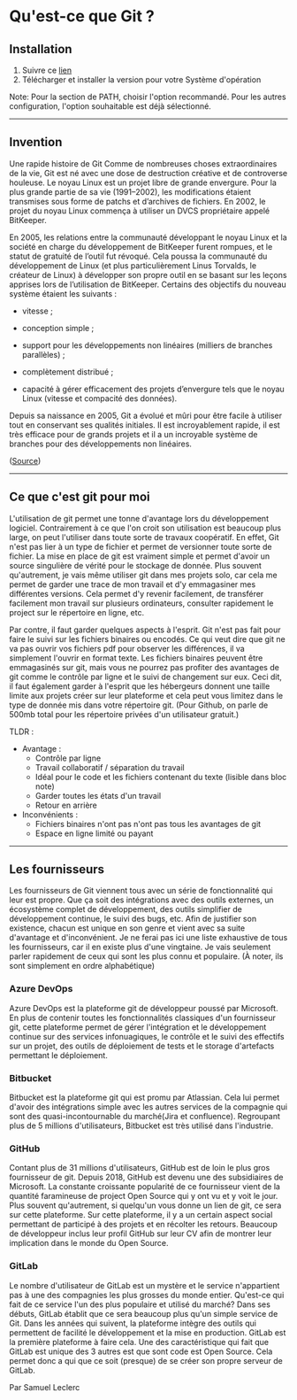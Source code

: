 # Qu'est-ce que Git ?

## Installation
1. Suivre ce [lien](https://git-scm.com/downloads)
2. Télécharger et installer la version pour votre Système d'opération

Note: Pour la section de PATH, choisir l'option recommandé. Pour les autres configuration, l'option souhaitable est déjà sélectionné.

***
## Invention

Une rapide histoire de Git
Comme de nombreuses choses extraordinaires de la vie, Git est né avec une dose de destruction créative et de controverse houleuse. Le noyau Linux est un projet libre de grande envergure. Pour la plus grande partie de sa vie (1991–2002), les modifications étaient transmises sous forme de patchs et d’archives de fichiers. En 2002, le projet du noyau Linux commença à utiliser un DVCS propriétaire appelé BitKeeper.

En 2005, les relations entre la communauté développant le noyau Linux et la société en charge du développement de BitKeeper furent rompues, et le statut de gratuité de l’outil fut révoqué. Cela poussa la communauté du développement de Linux (et plus particulièrement Linus Torvalds, le créateur de Linux) à développer son propre outil en se basant sur les leçons apprises lors de l’utilisation de BitKeeper. Certains des objectifs du nouveau système étaient les suivants :

- vitesse ;

- conception simple ;

- support pour les développements non linéaires (milliers de branches parallèles) ;

- complètement distribué ;

- capacité à gérer efficacement des projets d’envergure tels que le noyau Linux (vitesse et compacité des données).

Depuis sa naissance en 2005, Git a évolué et mûri pour être facile à utiliser tout en conservant ses qualités initiales. Il est incroyablement rapide, il est très efficace pour de grands projets et il a un incroyable système de branches pour des développements non linéaires. 

([Source](https://git-scm.com/book/fr/v2/D%C3%A9marrage-rapide-Une-rapide-histoire-de-Git))

***
## Ce que c'est git pour moi

L'utilisation de git permet une tonne d'avantage lors du développement logiciel. Contrairement à ce que l'on croit son utilisation est beaucoup plus large, on peut l'utiliser dans toute sorte de travaux coopératif. En effet, Git n'est pas lier à un type de fichier et permet de versionner toute sorte de fichier. La mise en place de git est vraiment simple et permet d'avoir un source singulière de vérité pour le stockage de donnée. Plus souvent qu'autrement, je vais même utiliser git dans mes projets solo, car cela me permet de garder une trace de mon travail et d'y emmagasiner mes différentes versions. Cela permet d'y revenir facilement, de transférer facilement mon travail sur plusieurs ordinateurs, consulter rapidement le project sur le répertoire en ligne, etc.

Par contre, il faut garder quelques aspects à l'esprit. Git n'est pas fait pour faire le suivi sur les fichiers binaires ou encodés. Ce qui veut dire que git ne va pas ouvrir vos fichiers pdf pour observer les différences, il va simplement l'ouvrir en format texte. Les fichiers binaires peuvent être emmagasinés sur git, mais vous ne pourrez pas profiter des avantages de git comme le contrôle par ligne et le suivi de changement sur eux. Ceci dit, il faut également garder à l'esprit que les hébergeurs donnent une taille limite aux projets créer sur leur plateforme et cela peut vous limitez dans le type de donnée mis dans votre répertoire git. (Pour Github, on parle de 500mb total pour les répertoire privées d'un utilisateur gratuit.)


TLDR : 
- Avantage : 
    - Contrôle par ligne
    - Travail collaboratif / séparation du travail
    - Idéal pour le code et les fichiers contenant du texte (lisible dans bloc note)
    - Garder toutes les états d'un travail
    - Retour en arrière
- Inconvénients : 
    - Fichiers binaires n'ont pas n'ont pas tous les avantages de git
    - Espace en ligne limité ou payant

***
## Les fournisseurs

Les fournisseurs de Git viennent tous avec un série de fonctionnalité qui leur est propre. Que ça soit des intégrations avec des outils externes, un écosystème complet de développement, des outils simplifier de développement continue, le suivi des bugs, etc. Afin de justifier son existence, chacun est unique en son genre et vient avec sa suite d'avantage et d'inconvénient. Je ne ferai pas ici une liste exhaustive de tous les fournisseurs, car il en existe plus d'une vingtaine. Je vais seulement parler rapidement de ceux qui sont les plus connu et populaire. (À noter, ils sont simplement en ordre alphabétique)

### Azure DevOps

Azure DevOps est la plateforme git de développeur poussé par Microsoft. En plus de contenir toutes les fonctionnalités classiques d'un fournisseur git, cette plateforme permet de gérer l'intégration et le développement continue sur des services infonuagiques, le contrôle et le suivi des effectifs sur un projet, des outils de déploiement de tests et le storage d'artefacts permettant le déploiement.

### Bitbucket

Bitbucket est la plateforme git qui est promu par Atlassian. Cela lui permet d'avoir des intégrations simple avec les autres services de la compagnie qui sont des quasi-incontournable du marché(Jira et confluence). Regroupant plus de 5 millions d'utilisateurs, Bitbucket est très utilisé dans l'industrie.

### GitHub

Contant plus de 31 millions d'utilisateurs, GitHub est de loin le plus gros fournisseur de git. Depuis 2018, GitHub est devenu une des subsidiaires de Microsoft. La constante croissante popularité de ce fournisseur vient de la quantité faramineuse de project Open Source qui y ont vu et y voit le jour. Plus souvent qu'autrement, si quelqu'un vous donne un lien de git, ce sera sur cette plateforme. Sur cette plateforme, il y a un certain aspect social permettant de participé à des projets et en récolter les retours. Beaucoup de développeur inclus leur profil GitHub sur leur CV afin de montrer leur implication dans le monde du Open Source.

### GitLab

Le nombre d'utilisateur de GitLab est un mystère et le service n'appartient pas à une des compagnies les plus grosses du monde entier. Qu'est-ce qui fait de ce service l'un des plus populaire et utilisé du marché? Dans ses débuts, GitLab établit que ce sera beaucoup plus qu'un simple service de Git. Dans les années qui suivent, la plateforme intègre des outils qui permettent de facilité le développement et la mise en production. GitLab est la première plateforme à faire cela. Une des caractéristique qui fait que GitLab est unique des 3 autres est que sont code est Open Source. Cela permet donc a qui que ce soit (presque) de se créer son propre serveur de GitLab.

Par Samuel Leclerc
